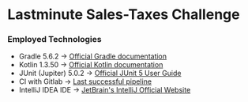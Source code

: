 # Lastminute Sales-Taxes Challenge

### Employed Technologies

* Gradle 5.6.2 -> [Official Gradle documentation](https://docs.gradle.org)
* Kotlin 1.3.50 -> [Official Kotlin documentation](https://kotlinlang.org/)
* JUnit (Jupiter) 5.0.2 -> [Official JUnit 5 User Guide](https://junit.org/junit5/docs/current/user-guide/)
* CI with Gitlab -> [Last successful pipeline](https://gitlab.com/jha86/lm-challenge/pipelines/89619647)
* IntelliJ IDEA IDE -> [JetBrain's IntelliJ Official Website](https://www.jetbrains.com/idea/)
